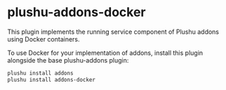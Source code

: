 # plushu-addons-docker

This plugin implements the running service component of Plushu addons using
Docker containers.

To use Docker for your implementation of addons, install this plugin alongside
the base plushu-addons plugin:

```bash
plushu install addons
plushu install addons-docker
```
